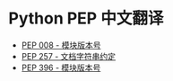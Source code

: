 # Python PEP 中文翻译
* [PEP 008 - 模块版本号](peps/008.md)
* [PEP 257 - 文档字符串约定](peps/257.md)
* [PEP 396 - 模块版本号](peps/396.md)


